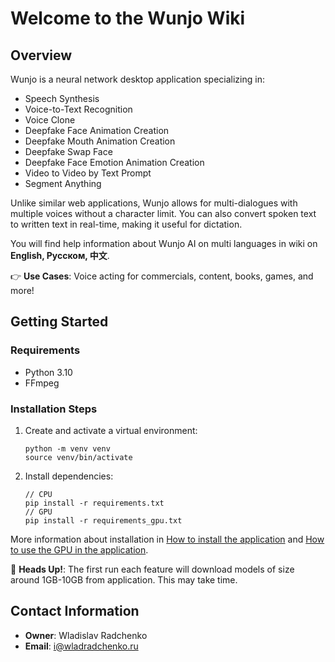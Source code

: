 # Welcome to the Wunjo Wiki

## Overview

Wunjo is a neural network desktop application specializing in:

- Speech Synthesis
- Voice-to-Text Recognition
- Voice Clone
- Deepfake Face Animation Creation
- Deepfake Mouth Animation Creation
- Deepfake Swap Face
- Deepfake Face Emotion Animation Creation
- Video to Video by Text Prompt
- Segment Anything

Unlike similar web applications, Wunjo allows for multi-dialogues with multiple voices without a character limit. You can also convert spoken text to written text in real-time, making it useful for dictation.

You will find help information about Wunjo AI on multi languages in wiki on **English, Русском, 中文**. 

👉 **Use Cases**: Voice acting for commercials, content, books, games, and more!

## Getting Started

### Requirements

- Python 3.10
- FFmpeg

### Installation Steps

1. Create and activate a virtual environment:
    ```
    python -m venv venv
    source venv/bin/activate
    ```

2. Install dependencies:
    ```
    // CPU
    pip install -r requirements.txt
    // GPU
    pip install -r requirements_gpu.txt
    ```

More information about installation in [How to install the application](https://github.com/wladradchenko/wunjo.wladradchenko.ru/wiki/How-to-install-the-application) and [How to use the GPU in the application](https://github.com/wladradchenko/wunjo.wladradchenko.ru/wiki/How-to-use-the-GPU-in-the-application).

🚨 **Heads Up!**: The first run each feature will download models of size around 1GB-10GB from application. This may take time.


## Contact Information

- **Owner**: Wladislav Radchenko
- **Email**: [i@wladradchenko.ru](mailto:i@wladradchenko.ru)
